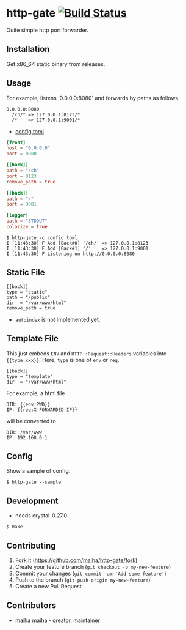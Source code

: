 # http-gate [![Build Status](https://travis-ci.org/maiha/http-gate.svg?branch=master)](https://travis-ci.org/maiha/http-gate)

Quite simple http port forwarder.

## Installation

Get x86_64 static binary from releases.

## Usage

For example, listens '0.0.0.0:8080' and forwards by paths as follows.
```
0.0.0.0:8080
  /ch/* => 127.0.0.1:8123/*
  /*    => 127.0.0.1:9001/*
```

- [config.toml](./config/config.toml)

```toml
[front]
host = "0.0.0.0"
port = 8080

[[back]]
path = "/ch"
port = 8123
remove_path = true

[[back]]
path = "/"
port = 9001

[logger]
path = "STDOUT"
colorize = true
```

```console
$ http-gate -c config.toml
I [11:43:30] F Add [Back#0] '/ch/' => 127.0.0.1:8123
I [11:43:30] F Add [Back#1] '/'    => 127.0.0.1:9001
I [11:43:30] F Listening on http://0.0.0.0:8080
```

## Static File

```
[[back]]
type = "static"
path = "/public"
dir  = "/var/www/html"
remove_path = true
```

- `autoindex` is not implemented yet.

## Template File

This just embeds `ENV` and `HTTP::Request::Headers` variables into `{{type:xxx}}`.
Here, `type` is one of `env` or `req`.

```
[[back]]
type = "template"
dir  = "/var/www/html"
```

For example, a html file

```
DIR: {{env:PWD}}
IP: {{req:X-FORWARDED-IP}}
```

will be converted to

```
DIR: /var/www
IP: 192.168.0.1
```

## Config

Show a sample of config.
```console
$ http-gate --sample
```

## Development

- needs crystal-0.27.0

```console
$ make
```

## Contributing

1. Fork it (<https://github.com/maiha/http-gate/fork>)
2. Create your feature branch (`git checkout -b my-new-feature`)
3. Commit your changes (`git commit -am 'Add some feature'`)
4. Push to the branch (`git push origin my-new-feature`)
5. Create a new Pull Request

## Contributors

- [maiha](https://github.com/maiha) maiha - creator, maintainer

